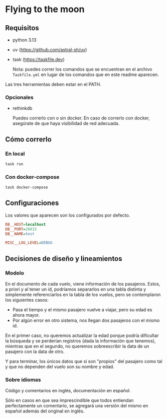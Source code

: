 # Flying to the moon

## Requisitos

- python 3.13
- uv (https://github.com/astral-sh/uv)
- task (https://taskfile.dev)

  Nota: puedes correr los comandos que se encuentran en el archivo `Taskfile.yml` en lugar de los comandos que en este readme aparecen.

Las tres herramientas deben estar en el PATH.

### Opcionales

- rethinkdb

  Puedes correrlo con o sin docker. En caso de correrlo con docker, asegúrate de que haya visibilidad de red adecuada.

## Cómo correrlo

### En local

```bash
task run
```

### Con docker-compose

```bash
task docker-compose
```

## Configuraciones

Los valores que aparecen son los configurados por defecto.

```ini
DB__HOST=localhost
DB__PORT=28015
DB__NAME=test

MISC__LOG_LEVEL=DEBUG
```

## Decisiones de diseño y lineamientos

### Modelo

En el documento de cada vuelo, viene información de los pasajeros. Estos, a priori y al tener un id, podríamos separarlos en una tabla distinta y simplemente referenciarlos en la tabla de los vuelos, pero se contemplaron los siguientes casos:

- Pasa el tiempo y el mismo pasajero vuelve a viajar, pero su edad es ahora mayor.
- Por algún error en otro sistema, nos llegan dos pasajeros con el mismo id.

En el primer caso, no queremos actualizar la edad porque podría dificultar la búsqueda y se perderían registros (dada la información que tenemos), mientras que en el segundo, no queremos sobreescribir la data de un pasajero con la data de otro.

Y para terminar, los únicos datos que sí son "propios" del pasajero como tal y que no dependen del vuelo son su nombre y edad.

### Sobre idiomas

Código y comentarios en inglés, documentación en español.

Sólo en casos en que sea imprescindible que todos entiendan perfectamente un comentario, se agregará una versión del mismo en español además del original en inglés.
